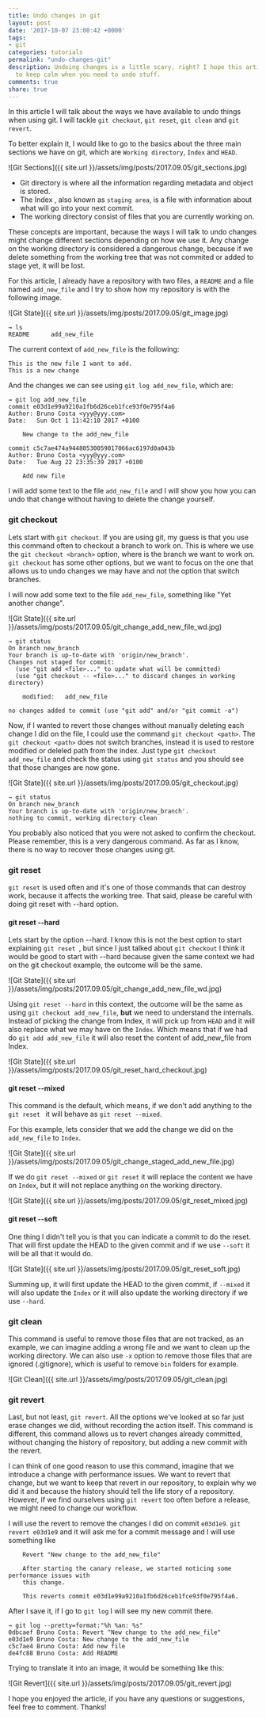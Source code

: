 ```yaml
---
title: Undo changes in git
layout: post
date: '2017-10-07 23:00:42 +0000'
tags:
- git
categories: tutorials
permalink: "undo-changes-git"
description: Undoing changes is a little scary, right? I hope this article helps you
  to keep calm when you need to undo stuff.
comments: true
share: true
---
```


In this article I will talk about the ways we have available to undo things when using git. I will tackle `git checkout`, `git reset`, `git clean` and `git revert`.

To better explain it, I would like to go to the basics about the three main sections we have on git, which are `Working directory`,  `Index` and `HEAD`.

![Git Sections]({{ site.url }}/assets/img/posts/2017.09.05/git_sections.jpg)

* Git directory is where all the information regarding metadata and object is stored.
* The Index , also known as `staging area`, is a file with information about what will go into your next commit.
* The working directory consist of files that you are currently working on.

These concepts are important, because the ways I will talk to undo changes might change different sections depending on how we use it. Any change on the working directory is considered a dangerous change, because if we delete something from the working tree that was not commited or added to stage yet, it will be lost.

For this article, I already have a repository with two files, a `README` and a file named `add_new_file` and I try to show how my repository is with the following image.

![Git State]({{ site.url }}/assets/img/posts/2017.09.05/git_image.jpg)

```
→ ls
README		add_new_file
```

The current context of `add_new_file` is the following:

```
This is the new file I want to add.
This is a new change
```

And the changes we  can see using `git log add_new_file`, which are:

```
→ git log add_new_file
commit e03d1e99a9210a1fb6d26ceb1fce93f0e795f4a6
Author: Bruno Costa <yyy@yyy.com>
Date:   Sun Oct 1 11:42:10 2017 +0100

    New change to the add_new_file

commit c5c7ae474a94480530059017066ac6197d0a043b
Author: Bruno Costa <yyy@yyy.com>
Date:   Tue Aug 22 23:35:39 2017 +0100

    Add new file
```

I will add some text to the file `add_new_file` and I will show you how you can undo that change without having to delete the change yourself.

### git checkout


Lets start with `git checkout`. If you are using git, my guess is that you use this command often to checkout a branch to work on. This is where we use the `git checkout <branch>` option, where <branch> is the branch we want to work on. `git checkout` has some other options, but we want to focus on the one that allows us to undo changes we may have and not the option that switch branches.

I will now add some text to the file `add_new_file`, something like "Yet another change".

![Git State]({{ site.url }}/assets/img/posts/2017.09.05/git_change_add_new_file_wd.jpg)

```
→ git status
On branch new_branch
Your branch is up-to-date with 'origin/new_branch'.
Changes not staged for commit:
  (use "git add <file>..." to update what will be committed)
  (use "git checkout -- <file>..." to discard changes in working directory)

    modified:   add_new_file

no changes added to commit (use "git add" and/or "git commit -a")
```

Now, if I wanted to revert those changes without manually deleting each change I did on the file, I could use the command `git checkout <path>`. The `git checkout <path>` does not switch branches, instead it is used to restore modified or deleled path from the index. Just type `git checkout add_new_file` and check the status using `git status` and you should see that those changes are now gone.

![Git State]({{ site.url }}/assets/img/posts/2017.09.05/git_checkout.jpg)
```
→ git status
On branch new_branch
Your branch is up-to-date with 'origin/new_branch'.
nothing to commit, working directory clean
```

You probably also noticed that you were not asked to confirm the checkout. Please remember, this is a very dangerous command. As far as I know, there is no way to recover those changes using git.

### git reset


`git reset` is used often and it's one of those commands that can destroy work, because it affects the working tree. That said, please be careful with doing git reset with --hard option.

#### git reset --hard

Lets start by the option --hard. I know this is not the best option to start explaining `git reset `, but since I just talked about `git checkout` I think it would be good to start with --hard because given the same context we had on the git checkout example, the outcome will be the same.

![Git State]({{ site.url }}/assets/img/posts/2017.09.05/git_change_add_new_file_wd.jpg)

Using `git reset --hard` in this context, the outcome will be the same as using `git checkout add_new_file`, **but** we need to understand the internals. Instead of picking the change from Index, it will pick up from `HEAD` and it will also replace what we may have on the `Index`. Which means that if we had do `git add add_new_file` it will also reset the content of add_new_file from Index.

![Git State]({{ site.url }}/assets/img/posts/2017.09.05/git_reset_hard_checkout.jpg)

#### git reset --mixed

This command is the default, which means, if we don't add anything to the `git reset ` it will behave as `git reset --mixed`.

For this example, lets consider that we add the change we did on the `add_new_file` to `Index`.

![Git State]({{ site.url }}/assets/img/posts/2017.09.05/git_change_staged_add_new_file.jpg)

If we do `git reset --mixed` or `git reset` it will replace the content we have on `Index`, but it will not replace anything on the working directory.

![Git State]({{ site.url }}/assets/img/posts/2017.09.05/git_reset_mixed.jpg)

#### git reset --soft

One thing I didn't tell you is that you can indicate a commit to do the reset. That will first update the HEAD to the given commit and if we use `--soft` it will be all that it would do.

![Git State]({{ site.url }}/assets/img/posts/2017.09.05/git_reset_soft.jpg)

Summing up, it will first update the HEAD to the given commit, if `--mixed` it will also update the `Index` or it will also update the working directory if we use `--hard`.

### git clean

This command is useful to remove those files that are not tracked, as an example, we can imagine adding a wrong file and we want to clean up the working directory. We can also use `-x` option to remove those files that are ignored (.gitignore), which is useful to remove `bin` folders for example.

![Git Clean]({{ site.url }}/assets/img/posts/2017.09.05/git_clean.jpg)


### git revert

Last, but not least, `git revert`. All the options we've looked at so far just erase changes we did, without recording the action itself. This command is different, this command allows us to revert changes already committed, without changing the history of repository, but adding a new commit with the revert.

I can think of one good reason to use this command, imagine that we introduce a change with performance issues. We want to revert that change, but we want to keep that revert in our repository, to explain why we did it and because the history should tell the life story of a repository. However, if we find ourselves using `git revert` too often before a release, we might need to change our workflow.

I will use the revert to remove the changes I did on commit `e03d1e9`. `git revert e03d1e9` and it will ask me for a commit message and I will use something like

```
    Revert "New change to the add_new_file"

    After starting the canary release, we started noticing some performance issues with
    this change.

    This reverts commit e03d1e99a9210a1fb6d26ceb1fce93f0e795f4a6.
```

After I save it, if I go to `git log` I will see my new commit there.

```
→ git log --pretty=format:"%h %an: %s"
0dbcaef Bruno Costa: Revert "New change to the add_new_file"
e03d1e9 Bruno Costa: New change to the add_new_file
c5c7ae4 Bruno Costa: Add new file
de4fc88 Bruno Costa: Add README
```

Trying to translate it into an image, it would be something like this:

![Git Revert]({{ site.url }}/assets/img/posts/2017.09.05/git_revert.jpg)

I hope you enjoyed the article, if you have any questions or suggestions, feel free to comment. Thanks!